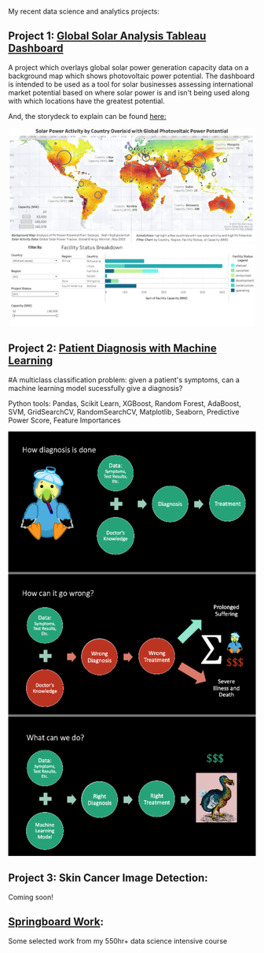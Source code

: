 My recent data science and analytics projects:

## Project 1: [Global Solar Analysis Tableau Dashboard](https://public.tableau.com/app/profile/caitlin.ortega.ruble/viz/GlobalSolarAnalysis/GlobalDashboard?publish=yes)
A project which overlays global solar power generation capacity data on a background map which shows photovoltaic power potential. The dashboard is intended to be used as a tool for solar businesses assessing international market potential based on where solar power is and isn't being used along with which locations have the greatest potential.

And, the storydeck to explain can be found [here:](https://public.tableau.com/shared/HSKRG97S6?:display_count=n&:origin=viz_share_link)

![](images/Tableau-Dashboard-Image.png)


## Project 2: [Patient Diagnosis with Machine Learning](https://github.com/caitlinruble/Patient-Diagnosis-Project)
#A multiclass classification problem: given a patient's symptoms, can a machine learning model sucessfully give a diagnosis? 

Python tools: Pandas, Scikit Learn, XGBoost, Random Forest, AdaBoost, SVM, GridSearchCV, RandomSearchCV, Matplotlib, Seaborn, Predictive Power Score, Feature Importances

![](images/Patient-Diagnosis-Model.png)


## Project 3: Skin Cancer Image Detection:

Coming soon!


## [Springboard Work](https://github.com/caitlinruble/Springboard-Work):

Some selected work from my 550hr+ data science intensive course
